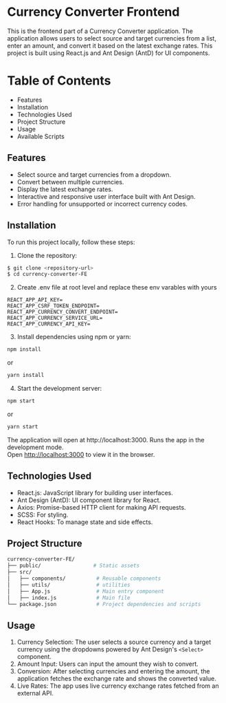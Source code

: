 # Currency Converter Frontend

This is the frontend part of a Currency Converter application. The application allows users to select source and target currencies from a list, enter an amount, and convert it based on the latest exchange rates. This project is built using React.js and Ant Design (AntD) for UI components.

# Table of Contents

- Features
- Installation
- Technologies Used
- Project Structure
- Usage
- Available Scripts

## Features

- Select source and target currencies from a dropdown.
- Convert between multiple currencies.
- Display the latest exchange rates.
- Interactive and responsive user interface built with Ant Design.
- Error handling for unsupported or incorrect currency codes.

## Installation

To run this project locally, follow these steps:

1) Clone the repository:

```bash
$ git clone <repository-url>
$ cd currency-converter-FE
```
2) Create .env file at root level and replace these env varables with yours
```
REACT_APP_API_KEY=
REACT_APP_CSRF_TOKEN_ENDPOINT=
REACT_APP_CURRENCY_CONVERT_ENDPOINT=
REACT_APP_CURRENCY_SERVICE_URL=
REACT_APP_CURRENCY_API_KEY=

```
3) Install dependencies using npm or yarn:

```bash
npm install
```
or
```bash
yarn install
```

4) Start the development server:

```bash
npm start
```
or

```bash
yarn start
```

The application will open at http://localhost:3000.
Runs the app in the development mode.\
Open [http://localhost:3000](http://localhost:3000) to view it in the browser.

## Technologies Used
- React.js: JavaScript library for building user  interfaces.
- Ant Design (AntD): UI component library for React.
- Axios: Promise-based HTTP client for making API requests.
- SCSS: For styling.
- React Hooks: To manage state and side effects.

## Project Structure

```graphql
currency-converter-FE/
├── public/                 # Static assets
├── src/
│   ├── components/          # Reusable components
│   ├── utils/               # utilities 
│   ├── App.js               # Main entry component
│   ├── index.js             # Main file
└── package.json             # Project dependencies and scripts
```
## Usage
1) Currency Selection: The user selects a source currency and a target currency using the dropdowns powered by Ant Design's `<Select>` component.
2) Amount Input: Users can input the amount they wish to convert.
3) Conversion: After selecting currencies and entering the amount, the application fetches the exchange rate and shows the converted value.
4) Live Rates: The app uses live currency exchange rates fetched from an external API.